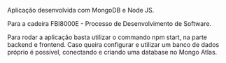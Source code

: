 Aplicação desenvolvida com MongoDB e Node JS.

Para a cadeira FBI8000E - Processo de Desenvolvimento de Software. 

Para rodar a aplicação basta utilizar o commando npm start, na parte backend e frontend. 
Caso queira configurar e utilizar um banco de dados próprio é possível, conectando e criando uma database no Mongo Atlas. 
